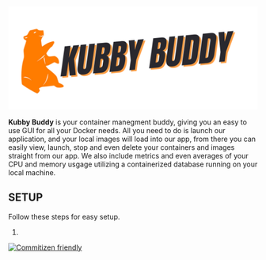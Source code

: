 <p align="center">
  <img src="./src/assets/logo.png">
</p>

**Kubby Buddy** is your container manegment buddy, giving you an easy to use GUI for all your Docker needs. All you need to do is launch our application, and your local images will load into our app, from there you can easily view, launch, stop and even delete your containers and images straight from our app. We also include metrics and even averages of your CPU and memory usgage utilizing a containerized database running on your local machine.

## SETUP

Follow these steps for easy setup.

1.

[![Commitizen friendly](https://img.shields.io/badge/commitizen-friendly-brightgreen.svg)](http://commitizen.github.io/cz-cli/)
